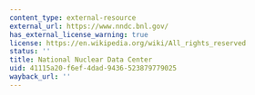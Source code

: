 ```yaml
---
content_type: external-resource
external_url: https://www.nndc.bnl.gov/
has_external_license_warning: true
license: https://en.wikipedia.org/wiki/All_rights_reserved
status: ''
title: National Nuclear Data Center
uid: 41115a20-f6ef-4dad-9436-523879779025
wayback_url: ''
---
```

